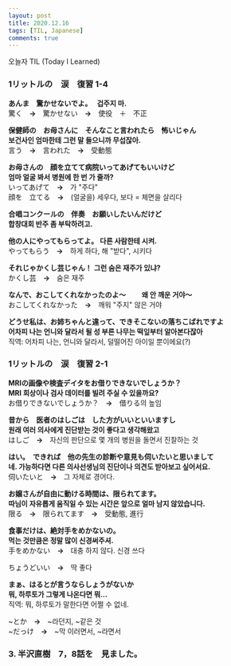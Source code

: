 ```yaml
---
layout: post
title: 2020.12.16
tags: [TIL, Japanese]
comments: true
---
```


오늘자 TIL (Today I Learned)
### 1リットルの　涙　復習  1-4
  
**あんま　驚かせないでよ。　  겁주지 마.**  
驚く　**→**　驚かせない　**→**　使役　＋　不正

**保健師の　お母さんに　そんなこと言われたら　怖いじゃん**  
**보건사인 엄마한테 그런 말 들으니까 무섭잖아.**    
言う　**→**　言われた　**→**　受動態

**お母さんの　顔を立てて病院いってあげてもいいけど**  
**엄마 얼굴 봐서 병원에 한 번 가 줄까?**  
いってあげて　**→**　가 "주다"    
顔を　立てる　**→**　(얼굴을) 세우다, 보다 = 체면을 살리다

**合唱コンクールの　伴奏　お願いしたいんだけど**  
**합창대회 반주 좀 부탁하려고.**  
  
**他の人にやってもらってよ。**
**다른 사람한테 시켜.**  
やってもらう　**→**　하게 하다, 해 "받다", 시키다

**それじゃかくし芸じゃん！**
**그런 숨은 재주가 있냐?**  
かくし芸　**→**　숨은 재주

**なんで、おこしてくれなかったのよ～**　　
**왜 안 깨운 거야～**  
おこしてくれなかった　**→**　깨워 "주지" 않은 거야

**どうせ私は、お姉ちゃんと違って、できそこないの落ちこばれですよ**  
**어차피 나는 언니와 달라서 될 성 부른 나무는 떡잎부터 알아본다잖아**  
직역: 어차피 나는, 언니와 달라서, 덜떨어진 아이일 뿐이에요(?)

### 1リットルの　涙　復習  2-1

**MRIの画像や検査デイタをお借りできないでしょうか？**  
**MRI 회상이나 검사 데이터를 빌려 주실 수 있을까요?**  
お借りできないでしょうか？　**→**　借りる의 높임

**昔から　医者のはしごは　した方がいいといいますし**  
**원래 여러 의사에게 진단받는 것이 좋다고 생각해왔고**  
はしご　**→**　자신의 판단으로 몇 개의 병원을 돌면서 진찰하는 것

**はい。　できれば　他の先生の診断や意見も伺いたいと思いまして**  
**네. 가능하다면 다른 의사선생님의 진단이나 의견도 받아보고 싶어서요.**  
伺いたいと　**→**　그 자체로 경어다.

**お嬢さんが自由に動ける時間は、限られてます。**  
**따님이 자유롭게 움직일 수 있는 시간은 앞으로 얼마 남지 않았습니다.**  
限る　**→**　限られてます　**→**　受動態, 進行

**食事だけは、絶対手をめかないの。**  
**먹는 것만큼은 정말 많이 신경써주셔.**  
手をめかない　**→**　대충 하지 않다. 신경 쓰다

ちょうどいい　**→**　딱 좋다

**まぁ、はるとが言うならしょうがないか**  
**뭐, 하루토가 그렇게 나온다면 뭐...**  
직역: 뭐, 하루토가 말한다면 어쩔 수 없네.

~とか　**→**　~라던지, ~같은 것  
~だっけ　**→**　~막 이러면서, ~라면서


### 3. 半沢直樹　7，8話を　見ました。